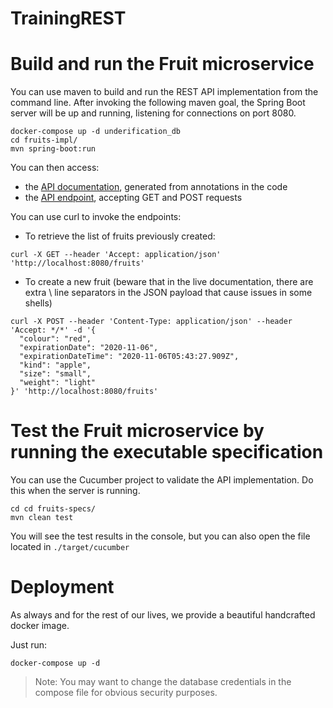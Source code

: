 # TrainingREST

# Build and run the Fruit microservice

You can use maven to build and run the REST API implementation from the command line. After invoking the following maven goal, the Spring Boot server will be up and running, listening for connections on port 8080.

```
docker-compose up -d underification_db
cd fruits-impl/
mvn spring-boot:run
```

You can then access:

* the [API documentation](http://localhost:8080/swagger-ui.html), generated from annotations in the code
* the [API endpoint](http://localhost:8080/), accepting GET and POST requests

You can use curl to invoke the endpoints:

* To retrieve the list of fruits previously created:

```
curl -X GET --header 'Accept: application/json' 'http://localhost:8080/fruits'
```

* To create a new fruit (beware that in the live documentation, there are extra \ line separators in the JSON payload that cause issues in some shells)

```
curl -X POST --header 'Content-Type: application/json' --header 'Accept: */*' -d '{
  "colour": "red",
  "expirationDate": "2020-11-06",
  "expirationDateTime": "2020-11-06T05:43:27.909Z",
  "kind": "apple",
  "size": "small",
  "weight": "light"
}' 'http://localhost:8080/fruits'
```

# Test the Fruit microservice by running the executable specification

You can use the Cucumber project to validate the API implementation. Do this when the server is running.

```
cd cd fruits-specs/
mvn clean test
```
You will see the test results in the console, but you can also open the file located in `./target/cucumber`

# Deployment 

As always and for the rest of our lives, we provide a beautiful handcrafted docker image.

Just run:

`docker-compose up -d`

> Note: You may want to change the database credentials in the compose file for obvious security purposes.

